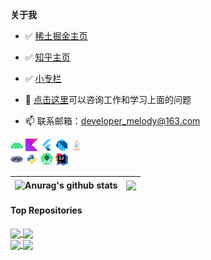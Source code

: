 **关于我**

- ✅ [稀土掘金主页](https://juejin.cn/user/8451824316670/posts)

- ✅ [知乎主页](https://www.zhihu.com/people/qiang-fu-5-67/posts)

- ✅ [小专栏](https://xiaozhuanlan.com/u/halifax)

- 💬 [点击这里](https://github.com/TheMelody/TheMelody/issues)可以咨询工作和学习上面的问题

- 📫 联系邮箱：developer_melody@163.com

<code><img height="20" alt="android" src="https://raw.githubusercontent.com/github/explore/80688e429a7d4ef2fca1e82350fe8e3517d3494d/topics/android/android.png"></code>
<code><img height="20" alt="kotlin" src="https://raw.githubusercontent.com/github/explore/80688e429a7d4ef2fca1e82350fe8e3517d3494d/topics/kotlin/kotlin.png"></code>
<code><img height="20" alt="flutter" src="https://raw.githubusercontent.com/github/explore/80688e429a7d4ef2fca1e82350fe8e3517d3494d/topics/flutter/flutter.png"></code>
<code><img height="20" alt="dart" src="https://raw.githubusercontent.com/github/explore/main/topics/dart/dart.png"></code>
<code><img height="20" alt="java" src="https://raw.githubusercontent.com/github/explore/80688e429a7d4ef2fca1e82350fe8e3517d3494d/topics/java/java.png"></code>    
<code><img height="20" alt="php" src="https://raw.githubusercontent.com/github/explore/80688e429a7d4ef2fca1e82350fe8e3517d3494d/topics/php/php.png"></code> 
<code><img height="20" alt="python" src="https://raw.githubusercontent.com/github/explore/80688e429a7d4ef2fca1e82350fe8e3517d3494d/topics/python/python.png"></code> 
<code><img height="20" alt="androidStudio" src="https://raw.githubusercontent.com/github/explore/main/topics/android-studio/android-studio.png"></code> 
<code><img height="20" alt="intellij-idea" src="https://raw.githubusercontent.com/github/explore/main/topics/intellij-idea/intellij-idea.png"></code> 


| <img align="center" src="https://github-readme-stats.vercel.app/api?username=TheMelody&show_icons=true&include_all_commits=true&theme=buefy&hide_border=true" alt="Anurag's github stats" /> | <img align="center" src="https://github-readme-stats.vercel.app/api/top-langs/?username=TheMelody&layout=compact&theme=buefy&hide_border=true" /> |
| ------------- | ------------- |


 
#### Top Repositories


<a href="https://github.com/TheMelody/ComposeCameraxOpenGL">
  <img align="center" src="https://github-readme-stats.vercel.app/api/pin/?username=TheMelody&repo=ComposeCameraxOpenGL&theme=buefy" />
</a>
<a href="https://github.com/TheMelody/LotteryTrend">
  <img align="center" src="https://github-readme-stats.vercel.app/api/pin/?username=TheMelody&repo=LotteryTrend&theme=buefy" />
</a>

<br />

<a href="https://github.com/TheMelody/ComposeIOSSwitchButton">
  <img align="center" src="https://github-readme-stats.vercel.app/api/pin/?username=TheMelody&repo=ComposeIOSSwitchButton&theme=buefy" />
</a>
<a href="https://github.com/TheMelody/FlutterRatingbar">
  <img align="center" src="https://github-readme-stats.vercel.app/api/pin/?username=TheMelody&repo=FlutterRatingbar&theme=buefy" />
</a>

<br />

